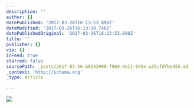 ```yaml
---
description: ''
author: []
datePublished: '2017-03-26T16:13:53.898Z'
dateModified: '2017-03-26T16:13:10.748Z'
datePublishedOriginal: '2017-03-26T16:13:53.898Z'
title: ''
publisher: {}
via: {}
inFeed: true
starred: false
sourcePath: _posts/2017-03-26-b8142990-f969-4e11-945e-a35cfdfbe455.md
_context: 'http://schema.org'
_type: Article

---
```

![](https://the-grid-user-content.s3-us-west-2.amazonaws.com/0eb8c474-0521-4252-9b50-2fe732009359.png)